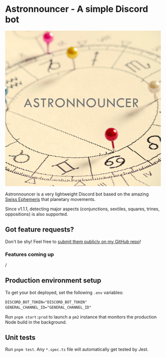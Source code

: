 # Astronnouncer - A simple Discord bot

![Astronnouncer Logo](public/logo.png)

Astronnouncer is a very lightweight Discord bot based on the amazing [Swiss Ephemeris](https://www.astro.com/swisseph/swephinfo_e.htm) that planetary movements.

Since v1.1.1, detecting major aspects (conjunctions, sextiles, squares, trines, oppositions) is also supported.

## Got feature requests?

Don't be shy! Feel free to [submit them publicly on my GitHub repo](https://github.com/sdee3/astronnouncer/issues/new)!

### Features coming up

/

## Production environment setup

To get your bot deployed, set the following `.env` variables:

```txt
DISCORD_BOT_TOKEN="DISCORD_BOT_TOKEN"
GENERAL_CHANNEL_ID="GENERAL_CHANNEL_ID"
```

Run `pnpm start:prod` to launch a `pm2` instance that monitors the production Node build in the background.

## Unit tests

Run `pnpm test`. 
Any `*.spec.ts` file will automatically get tested by Jest.
